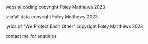 website coding copyright Foley Matthews 2023

rainfall data copyright Foley Matthews 2023

lyrics of "We Protect Each Other" copyright Foley Matthews 2023

contact me for enquiries 

